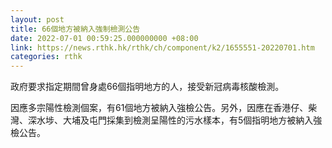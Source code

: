 ```yaml
---
layout: post
title: 66個地方被納入強制檢測公告
date: 2022-07-01 00:59:25.000000000 +08:00
link: https://news.rthk.hk/rthk/ch/component/k2/1655551-20220701.htm
categories: rthk
---
```


政府要求指定期間曾身處66個指明地方的人，接受新冠病毒核酸檢測。

因應多宗陽性檢測個案，有61個地方被納入強檢公告。另外，因應在香港仔、柴灣、深水埗、大埔及屯門採集到檢測呈陽性的污水樣本，有5個指明地方被納入強檢公告。
